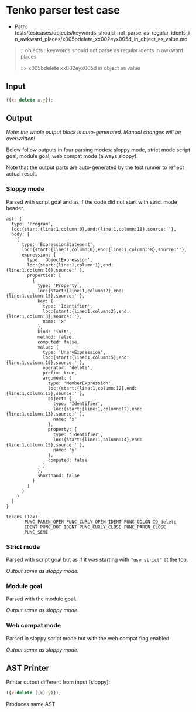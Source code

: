 # Tenko parser test case

- Path: tests/testcases/objects/keywords_should_not_parse_as_regular_idents_in_awkward_places/x005bdelete_xx002eyx005d_in_object_as_value.md

> :: objects : keywords should not parse as regular idents in awkward places
>
> ::> x005bdelete xx002eyx005d in object as value

## Input

`````js
({x: delete x.y});
`````

## Output

_Note: the whole output block is auto-generated. Manual changes will be overwritten!_

Below follow outputs in four parsing modes: sloppy mode, strict mode script goal, module goal, web compat mode (always sloppy).

Note that the output parts are auto-generated by the test runner to reflect actual result.

### Sloppy mode

Parsed with script goal and as if the code did not start with strict mode header.

`````
ast: {
  type: 'Program',
  loc:{start:{line:1,column:0},end:{line:1,column:18},source:''},
  body: [
    {
      type: 'ExpressionStatement',
      loc:{start:{line:1,column:0},end:{line:1,column:18},source:''},
      expression: {
        type: 'ObjectExpression',
        loc:{start:{line:1,column:1},end:{line:1,column:16},source:''},
        properties: [
          {
            type: 'Property',
            loc:{start:{line:1,column:2},end:{line:1,column:15},source:''},
            key: {
              type: 'Identifier',
              loc:{start:{line:1,column:2},end:{line:1,column:3},source:''},
              name: 'x'
            },
            kind: 'init',
            method: false,
            computed: false,
            value: {
              type: 'UnaryExpression',
              loc:{start:{line:1,column:5},end:{line:1,column:15},source:''},
              operator: 'delete',
              prefix: true,
              argument: {
                type: 'MemberExpression',
                loc:{start:{line:1,column:12},end:{line:1,column:15},source:''},
                object: {
                  type: 'Identifier',
                  loc:{start:{line:1,column:12},end:{line:1,column:13},source:''},
                  name: 'x'
                },
                property: {
                  type: 'Identifier',
                  loc:{start:{line:1,column:14},end:{line:1,column:15},source:''},
                  name: 'y'
                },
                computed: false
              }
            },
            shorthand: false
          }
        ]
      }
    }
  ]
}

tokens (12x):
       PUNC_PAREN_OPEN PUNC_CURLY_OPEN IDENT PUNC_COLON ID_delete
       IDENT PUNC_DOT IDENT PUNC_CURLY_CLOSE PUNC_PAREN_CLOSE
       PUNC_SEMI
`````

### Strict mode

Parsed with script goal but as if it was starting with `"use strict"` at the top.

_Output same as sloppy mode._

### Module goal

Parsed with the module goal.

_Output same as sloppy mode._

### Web compat mode

Parsed in sloppy script mode but with the web compat flag enabled.

_Output same as sloppy mode._

## AST Printer

Printer output different from input [sloppy]:

````js
({x:delete ((x).y)});
````

Produces same AST
